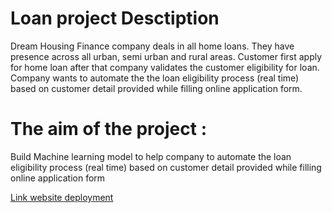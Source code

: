 # Loan project Desctiption
Dream Housing Finance company deals in all home loans. They have presence across all urban, semi urban and rural areas. Customer first apply for home loan after that company validates the customer eligibility for loan. Company wants to automate the the loan eligibility process (real time) based on customer detail provided while filling online application form.

# The aim of the project :
Build Machine learning model to help company to automate the loan eligibility process (real time) based on customer detail provided while filling online application form

[Link website deployment](https://loan-detection.streamlit.app/)
